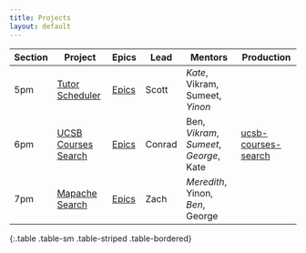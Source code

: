```yaml
---
title: Projects
layout: default
---
```


| Section | Project | Epics | Lead | Mentors| Production |
|---------|---------|-----|------|--------|-----|
| 5pm |  [Tutor Scheduler](https://github.com/ucsb-cs56-f19/ucsb-tutor-scheduler/) | [Epics](https://github.com/ucsb-cs56-f19/ucsb-tutor-scheduler/projects/6) | Scott | *Kate*, Vikram, Sumeet, *Yinon*  |
| 6pm | [UCSB Courses Search](https://github.com/ucsb-cs56-f19/ucsb-courses-search/) |  [Epics](https://github.com/ucsb-cs56-f19/ucsb-courses-search/projects/2)  | Conrad | Ben, *Vikram*, *Sumeet*, *George*, Kate | [ucsb-courses-search](https://ucsb-courses-search.herokuapp.com)
| 7pm |[Mapache Search](https://github.com/ucsb-cs56-f19/mapache-search) | [Epics](https://github.com/ucsb-cs56-f19/mapache-search/projects/2)  | Zach | *Meredith*, Yinon, *Ben*, George |
{:.table .table-sm .table-striped .table-bordered}
